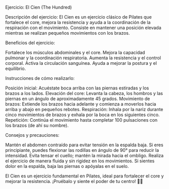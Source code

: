 Ejercicio: El Cien (The Hundred)


Descripción del ejercicio:
El Cien es un ejercicio clásico de Pilates que fortalece el core, mejora la resistencia y ayuda a la coordinación de la respiración con el movimiento.
 Consiste en mantener una posición elevada mientras se realizan pequeños movimientos con los brazos.



Beneficios del ejercicio:

Fortalece los músculos abdominales y el core.
Mejora la capacidad pulmonar y la coordinación respiratoria.
Aumenta la resistencia y el control corporal.
Activa la circulación sanguínea.
Ayuda a mejorar la postura y el equilibrio.



Instrucciones de cómo realizarlo:

Posición inicial: Acuéstate boca arriba con las piernas estiradas y los brazos a los lados.
Elevación del core: Levanta la cabeza, los hombros y las piernas en un ángulo de aproximadamente 45 grados.
Movimiento de brazos: Extiende los brazos hacia adelante y comienza a moverlos hacia arriba y abajo en pequeños rebotes.
Respiración: Inhala por la nariz durante cinco movimientos de brazos y exhala por la boca en los siguientes cinco.
Repetición: Continúa el movimiento hasta completar 100 pulsaciones con los brazos (de ahí su nombre).



Consejos y precauciones:


Mantén el abdomen contraído para evitar tensión en la espalda baja.
Si eres principiante, puedes flexionar las rodillas en ángulo de 90° para reducir la intensidad.
Evita tensar el cuello; mantén la mirada hacia el ombligo.
Realiza el ejercicio de manera fluida y sin rigidez en los movimientos.
Si sientes dolor en la espalda, baja las piernas o apóyalas en el suelo.



El Cien es un ejercicio fundamental en Pilates, ideal para fortalecer el core y mejorar la resistencia. ¡Pruébalo y siente el poder de tu centro! 💪✨
